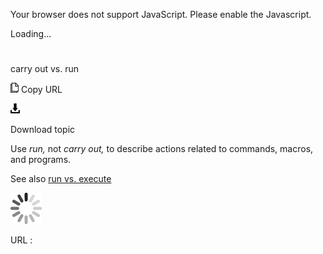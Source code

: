 Your browser does not support JavaScript. Please enable the Javascript.

Loading...

# 

carry out vs. run

![Copy URL](carry-out-vs-run_files/Copy.png)
Copy URL

![Download](carry-out-vs-run_files/Download.png)

Download topic

Use *run,* not *carry out,* to describe actions related to commands, macros, and programs. 

See also [run vs. execute](https://worldready.cloudapp.net/Styleguide/Read?id=2700&topicid=33512)

![In progress](carry-out-vs-run_files/activity-large.gif)

URL :
